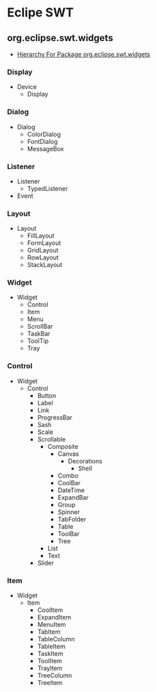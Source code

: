 # Eclipe SWT

## org.eclipse.swt.widgets 
- [Hierarchy For Package org.eclipse.swt.widgets](https://download.eclipse.org/rt/rap/doc/2.2/guide/reference/api/org/eclipse/swt/widgets/package-tree.html)

### Display
- Device
    - Display

### Dialog
- Dialog
    - ColorDialog
    - FontDialog
    - MessageBox

### Listener
- Listener
    - TypedListener
- Event
    
### Layout
- Layout
    - FillLayout
    - FormLayout
    - GridLayout
    - RowLayout
    - StackLayout

### Widget
- Widget
    - Control
    - Item
    - Menu
    - ScrollBar
    - TaskBar
    - ToolTip
    - Tray
    
### Control
- Widget
    - Control
        - Button
        - Label
        - Link
        - ProgressBar
        - Sash
        - Scale
        - Scrollable
            - Composite
                - Canvas
                    - Decorations
                       - Shell
                - Combo
                - CoolBar
                - DateTime
                - ExpandBar
                - Group
                - Spinner
                - TabFolder
                - Table
                - ToolBar
                - Tree
            - List
            - Text
        - Slider
    
### Item
- Widget
    - Item
        - CoolItem
        - ExpandItem
        - MenuItem
        - TabItem
        - TableColumn
        - TableItem
        - TaskItem
        - ToolItem
        - TrayItem
        - TreeColumn
        - TreeItem
